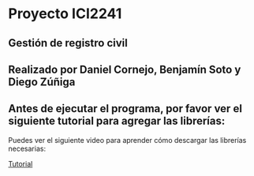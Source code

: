 # Proyecto ICI2241
## Gestión de registro civil
## Realizado por Daniel Cornejo, Benjamín Soto y Diego Zúñiga

## Antes de ejecutar el programa, por favor ver el siguiente tutorial para agregar las librerías:

Puedes ver el siguiente video para aprender cómo descargar las librerías necesarias:

[Tutorial](https://www.youtube.com/watch?v=IjFnuzCS890)
